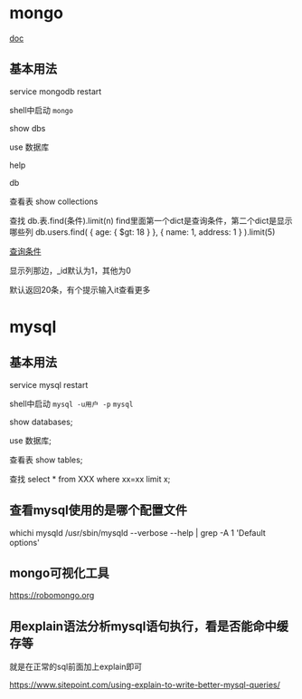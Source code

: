mongo
===

[doc](http://docs.mongodb.org/manual/)

基本用法
---

service mongodb restart

shell中启动 `mongo`

show dbs

use 数据库

help

db

查看表
show collections

查找
db.表.find(条件).limit(n)
find里面第一个dict是查询条件，第二个dict是显示哪些列
db.users.find( { age: { $gt: 18 } }, { name: 1, address: 1 } ).limit(5)

[查询条件](http://docs.mongodb.org/manual/reference/operator/query/#query-selectors)

显示列那边，_id默认为1，其他为0

默认返回20条，有个提示输入it查看更多

mysql
===

基本用法
---

service mysql restart

shell中启动 `mysql -u用户 -p` `mysql`

show databases;

use 数据库;

查看表
show tables;

查找
select * from XXX where xx=xx limit x;

查看mysql使用的是哪个配置文件
---

whichi mysqld
/usr/sbin/mysqld --verbose --help | grep -A 1 'Default options'


mongo可视化工具
---

https://robomongo.org


用explain语法分析mysql语句执行，看是否能命中缓存等
---
就是在正常的sql前面加上explain即可

https://www.sitepoint.com/using-explain-to-write-better-mysql-queries/

